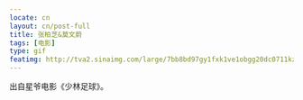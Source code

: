 ```yaml
---
locate: cn
layout: cn/post-full
title: 张柏芝&莫文蔚
tags: [电影]
type: gif
featimg: http://tva2.sinaimg.com/large/7bb8bd97gy1fxk1ve1obgg20dc0711kz.gif
---
```


出自星爷电影《少林足球》。